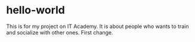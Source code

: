 # hello-world
This is for my project on IT Academy. It is about people who wants to train and socialize with other ones.
First change.
